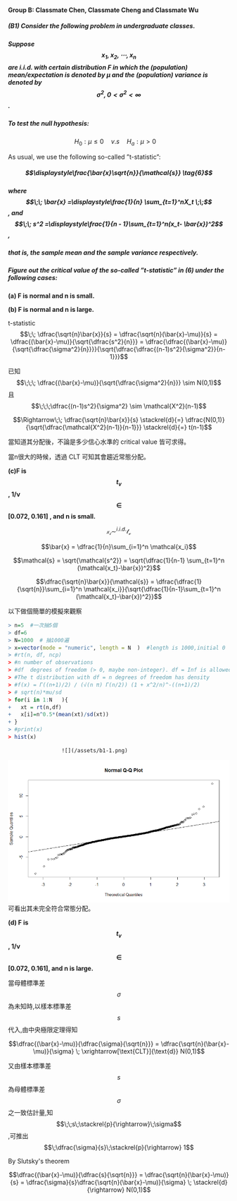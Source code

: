#### **Group B: Classmate Chen, Classmate Cheng and Classmate Wu**

##### \(B1\) Consider the following problem in undergraduate classes.

##### Suppose$$x_1,x_2,\cdots,x_n$$ are i.i.d. with certain distribution F in which the \(population\) mean/expectation is denoted by µ and the \(population\) variance is denoted by $$\sigma^2 , 0<\sigma^2<\infty$$.

##### To test the null hypothesis:

$$H_0 : \mu \le 0 \quad v.s \quad H_a : \mu> 0 \quad \tag{5}$$

As usual, we use the following so-called ”t-statistic”:

##### $$\displaystyle\frac{\bar{x}\sqrt{n}}{\mathcal{s}} \tag{6}$$

##### where $$\;\; \bar{x} =\displaystyle\frac{1}{n} \sum_{t=1}^nX_t \;\;$$ , and $$\;\; s^2 =\displaystyle\frac{1}{n - 1}\sum_{t=1}^n(x_t- \bar{x})^2$$ ,

##### that is, the sample mean and the sample variance respectively.

##### Figure out the critical value of the so-called ”t-statistic” in \(6\) under the following cases:

**\(a\) F is normal and n is small.**

**\(b\) F is normal and n is large.**

t-statistic $$\;\; \dfrac{\sqrt{n}\bar{x}}{s} = \dfrac{\sqrt{n}(\bar{x}-\mu)}{s} = \dfrac{(\bar{x}-\mu)}{\sqrt{\dfrac{s^2}{n}}} = \dfrac{\dfrac{(\bar{x}-\mu)}{\sqrt{\dfrac{\sigma^2}{n}}}}{\sqrt{\dfrac{\dfrac{(n-1)s^2}{\sigma^2}}{n-1}}}$$

已知$$\;\;\; \dfrac{(\bar{x}-\mu)}{\sqrt{\dfrac{\sigma^2}{n}}} \sim N(0,1)$$          且$$\;\;\;\dfrac{(n-1)s^2}{\sigma^2} \sim \mathcal{X^2}(n-1)$$

$$\Rightarrow\;\;
\dfrac{\sqrt{n}\bar{x}}{s} \stackrel{d}{=} \dfrac{N(0,1)}{\sqrt{\dfrac{\mathcal{X^2}(n-1)}{n-1}}} \stackrel{d}{=} t(n-1)$$

當知道其分配後，不論是多少信心水準的 critical value 皆可求得。

當n很大的時候，透過 CLT 可知其會趨近常態分配。

**\(c\)F is **$$t_v$$**, 1/ν **$$\in$$** \[0.072, 0.161\] , and n is small.**

$$\mathcal{x_i}\sim^{i.i.d.}\mathcal{t_v}$$

$$\bar{x} = \dfrac{1}{n}\sum_{i=1}^n \mathcal{x_i}$$

$$\mathcal{s} = \sqrt{\mathcal{s^2}} = \sqrt{\dfrac{1}{n-1} \sum_{t=1}^n (\mathcal{x_t}-\bar{x})^2}$$

$$\dfrac{\sqrt{n}\bar{x}}{\mathcal{s}} = \dfrac{\dfrac{1}{\sqrt{n}}\sum_{i=1}^n \mathcal{x_i}}{\sqrt{\dfrac{1}{n-1}\sum_{t=1}^n (\mathcal{x_t}-\bar{x})^2}}$$

以下做個簡單的模擬來觀察

```r
> n=5  #一次抽5個
> df=6
> N=1000  # 抽1000遍
> x=vector(mode = "numeric", length = N  )  #length is 1000,initial 0
> #rt(n, df, ncp)
> #n number of observations
> #df  degrees of freedom (> 0, maybe non-integer). df = Inf is allowed.
> #The t distribution with df = n degrees of freedom has density
> #f(x) = Γ((n+1)/2) / (√(n π) Γ(n/2)) (1 + x^2/n)^-((n+1)/2)
> # sqrt(n)*mu/sd
> for(i in 1:N   ){
+   xt = rt(n,df)
+   x[i]=n^0.5*(mean(xt)/sd(xt))
+ }
> #print(x)
> hist(x)
```

                     ![](/assets/b1-1.png)

![](/assets/b1-2.png)可看出其未完全符合常態分配。

**\(d\) F is **$$t_v$$** , 1/ν **$$\in$$** \[0.072, 0.161\], and n is large.**

當母體標準差$$\sigma$$為未知時,以樣本標準差$$s$$代入,由中央極限定理得知

$$\dfrac{(\bar{x}-\mu)}{\dfrac{\sigma}{\sqrt{n}}} = \dfrac{\sqrt{n}(\bar{x}-\mu)}{\sigma} \; \xrightarrow[\text{CLT}]{\text{d}} N(0,1)$$

又由樣本標準差$$s$$為母體標準差$$\sigma$$之一致估計量,知$$\;\;s\;\stackrel{p}{\rightarrow}\;\sigma$$,可推出$$\;\dfrac{\sigma}{s}\;\stackrel{p}{\rightarrow} 1$$

By Slutsky's theorem

$$\dfrac{(\bar{x}-\mu)}{\dfrac{s}{\sqrt{n}}} = \dfrac{\sqrt{n}(\bar{x}-\mu)}{s} = \dfrac{\sigma}{s}\dfrac{\sqrt{n}(\bar{x}-\mu)}{\sigma} \; \stackrel{d}{\rightarrow} N(0,1)$$



